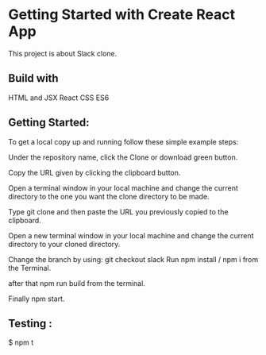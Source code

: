 # Getting Started with Create React App

This project is about Slack clone.

## Build with

HTML and JSX
React
CSS
ES6

## Getting Started:

To get a local copy up and running follow these simple example steps:

Under the repository name, click the Clone or download green button.

Copy the URL given by clicking the clipboard button.

Open a terminal window in your local machine and change the current directory to the one you want the clone directory to be made.

Type git clone and then paste the URL you previously copied to the clipboard.

Open a new terminal window in your local machine and change the current directory to your cloned directory.

Change the branch by using: git checkout slack
Run npm install / npm i from the Terminal.

after that npm run build from the terminal.

Finally npm start.


## Testing :

$ npm t
